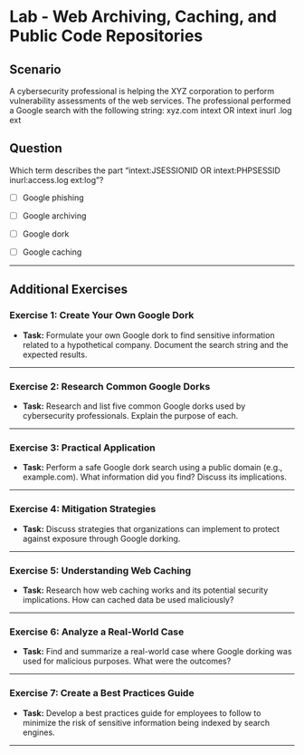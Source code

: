 # Lab - Web Archiving, Caching, and Public Code Repositories

## Scenario
A cybersecurity professional is helping the XYZ corporation to perform vulnerability assessments of the web services. The professional performed a Google search with the following string:
xyz.com intext OR intext inurl .log ext


## Question
Which term describes the part “intext:JSESSIONID OR intext:PHPSESSID inurl:access.log ext:log”?

- [ ] Google phishing
- [ ] Google archiving
- [ ] Google dork
- [ ] Google caching


---

## Additional Exercises

### Exercise 1: Create Your Own Google Dork
- **Task:** Formulate your own Google dork to find sensitive information related to a hypothetical company. Document the search string and the expected results.

---

### Exercise 2: Research Common Google Dorks
- **Task:** Research and list five common Google dorks used by cybersecurity professionals. Explain the purpose of each.

---

### Exercise 3: Practical Application
- **Task:** Perform a safe Google dork search using a public domain (e.g., example.com). What information did you find? Discuss its implications.

---

### Exercise 4: Mitigation Strategies
- **Task:** Discuss strategies that organizations can implement to protect against exposure through Google dorking.

---

### Exercise 5: Understanding Web Caching
- **Task:** Research how web caching works and its potential security implications. How can cached data be used maliciously?

---

### Exercise 6: Analyze a Real-World Case
- **Task:** Find and summarize a real-world case where Google dorking was used for malicious purposes. What were the outcomes?

---

### Exercise 7: Create a Best Practices Guide
- **Task:** Develop a best practices guide for employees to follow to minimize the risk of sensitive information being indexed by search engines.

---
